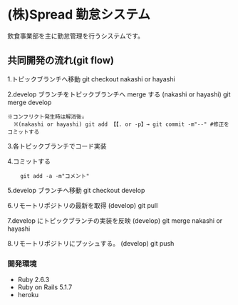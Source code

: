 # (株)Spread 勤怠システム

飲食事業部を主に勤怠管理を行うシステムです。

## 共同開発の流れ(git flow)

1.トピックブランチへ移動
git checkout nakashi or hayashi

2.develop ブランチをトピックブランチへ merge する
(nakashi or hayashi) git merge develop

    ※コンフリクト発生時は解消後↓
      ※(nakashi or hayashi) git add 【【. or -p】→ git commit -m"--" #修正をコミットする

3.各トピックブランチでコード実装

4.コミットする

```
    git add -a -m"コメント"
```

5.develop ブランチへ移動
git checkout develop

6.リモートリポジトリの最新を取得
(develop) git pull

7.develop にトピックブランチの実装を反映
(develop) git merge nakashi or hayashi

8.リモートリポジトリにプッシュする。
(develop) git push

### 開発環境

- Ruby 2.6.3
- Ruby on Rails 5.1.7
- heroku